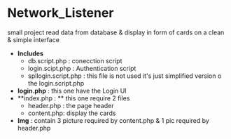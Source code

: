 # Network_Listener

small project read data from database & display in form of cards on a clean & simple interface

- **Includes**
  - db.script.php : conecction script
  - login.scipt.php : Authentication script
  - spllogin.script.php :  this file is not used it's just simplified version o the login.script.php
- **login.php** : this one have the Login UI
- **index.php : ** this one require 2 files 
  - header.php : the page header
  - content.php: display the cards
- **Img** : contain 3 picture required by content.php & 1 pic required by header.php

